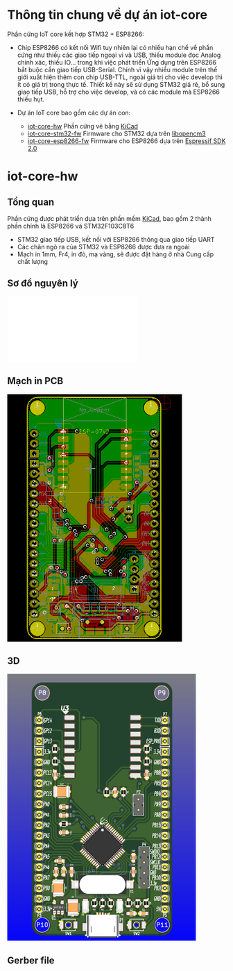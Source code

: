 # Thông tin chung về dự án iot-core

Phần cứng IoT core kết hợp STM32 + ESP8266:

- Chip ESP8266 có kết nối Wifi tuy nhiên lại có nhiều hạn chế về phần cứng như thiếu các giao tiếp ngoại vi và USB, thiếu module đọc Analog chính xác, thiếu IO... trong khi việc phát triển Ứng dụng trên ESP8266 bắt buộc cần giao tiếp USB-Serial. Chính vì vậy nhiều module trên thế giới xuất hiện thêm con chip USB-TTL, ngoài giá trị cho việc develop thì ít có giá trị trong thực tế. Thiết kế này sẽ sử dụng STM32 giá rẻ, bổ sung giao tiếp USB, hỗ trợ cho việc develop, và có các module mà ESP8266 thiếu hụt.

- Dự án IoT core bao gồm các dự án con:
    + [iot-core-hw](https://github.com/genuine-engineering/iot-core-hw) Phần cứng vẽ bằng [KiCad](http://kicad-pcb.org/)
    + [iot-core-stm32-fw](https://github.com/genuine-engineering/iot-core-stm32-fw) Firmware cho STM32 dựa trên [libopencm3](https://github.com/libopencm3/libopencm3)
    + [iot-core-esp8266-fw](https://github.com/genuine-engineering/iot-core-esp8266-fw) Firmware cho ESP8266 dựa trên [Espressif SDK 2.0](https://espressif.com/en/support/download/sdks-demos)


# iot-core-hw
## Tổng quan
Phần cứng được phát triển dựa trên phần mềm [KiCad](http://kicad-pcb.org/), bao gồm 2 thành phần chính là ESP8266 và STM32F103C8T6
- STM32 giao tiếp USB, kết nối với ESP8266 thông qua giao tiếp UART
- Các chân ngõ ra của STM32 và ESP8266 được đưa ra ngoài 
- Mạch in 1mm, Fr4, in đỏ, mạ vàng, sẽ được đặt hàng ở nhà Cung cấp chất lượng

## Sơ đồ nguyên lý

![IOT Core HW schematic](assets/iot-core-hw-schematic.pdf)

## Mạch in PCB

![IOT Core HW PCB](assets/iot-core-hw-PCB.png)

## 3D

![IOT Core HW 3D](assets/iot-core-hw-3d.png)

## Gerber file 
